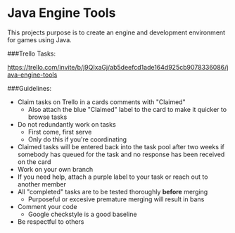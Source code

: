 # Java Engine Tools

This projects purpose is to create an engine and development environment for games using Java.

###Trello Tasks:

https://trello.com/invite/b/j9QIxaGj/ab5deefcd1ade164d925cb9078336086/java-engine-tools

###Guidelines:

- Claim tasks on Trello in a cards comments with "Claimed"
	* Also attach the blue "Claimed" label to the card to make it quicker to browse tasks
- Do not redundantly work on tasks
	* First come, first serve
	* Only do this if you're coordinating
- Claimed tasks will be entered back into the task pool after two weeks if somebody has queued for the task and no response has been received on the card
- Work on your own branch
- If you need help, attach a purple label to your task or reach out to another member
- All "completed" tasks are to be tested thoroughly **before** merging
	* Purposeful or excesive premature merging will result in bans
- Comment your code
	* Google checkstyle is a good baseline
- Be respectful to others